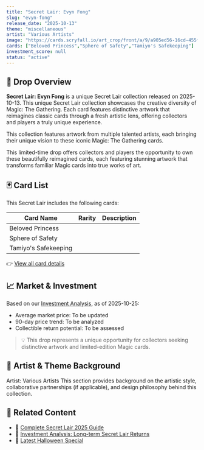 ```yaml
---
title: "Secret Lair: Evyn Fong"
slug: "evyn-fong"
release_date: "2025-10-13"
theme: "miscellaneous"
artist: "Various Artists"
image: "https://cards.scryfall.io/art_crop/front/a/9/a905ed56-16cd-455f-8bba-8daef06a07da.jpg?1741618658"
cards: ["Beloved Princess","Sphere of Safety","Tamiyo's Safekeeping"]
investment_score: null
status: "active"
---
```


## 💠 Drop Overview
**Secret Lair: Evyn Fong** is a unique Secret Lair collection released on 2025-10-13. This unique Secret Lair collection showcases the creative diversity of Magic: The Gathering. Each card features distinctive artwork that reimagines classic cards through a fresh artistic lens, offering collectors and players a truly unique experience.

This collection features artwork from multiple talented artists, each bringing their unique vision to these iconic Magic: The Gathering cards.

This limited-time drop offers collectors and players the opportunity to own these beautifully reimagined cards, each featuring stunning artwork that transforms familiar Magic cards into true works of art.

## 🃏 Card List
This Secret Lair includes the following cards:

| Card Name | Rarity | Description |
|-----------|---------|-------------|
| Beloved Princess |  |  |
| Sphere of Safety |  |  |
| Tamiyo's Safekeeping |  |  |

👉 [View all card details](/cards?drop=evyn-fong)

## 📈 Market & Investment
Based on our [Investment Analysis](/investment/evyn-fong), as of 2025-10-25:
- Average market price: To be updated
- 90-day price trend: To be analyzed
- Collectible return potential: To be assessed

> 💡 This drop represents a unique opportunity for collectors seeking distinctive artwork and limited-edition Magic cards.

## 🎨 Artist & Theme Background
Artist: Various Artists
This section provides background on the artistic style, collaborative partnerships (if applicable), and design philosophy behind this collection.

## 🔗 Related Content
- 📰 [Complete Secret Lair 2025 Guide](/news/secret-lair-2025-complete-guide)
- 💼 [Investment Analysis: Long-term Secret Lair Returns](/investment)
- 🎃 [Latest Halloween Special](/drops/secret-scare-superdrop-2025)
